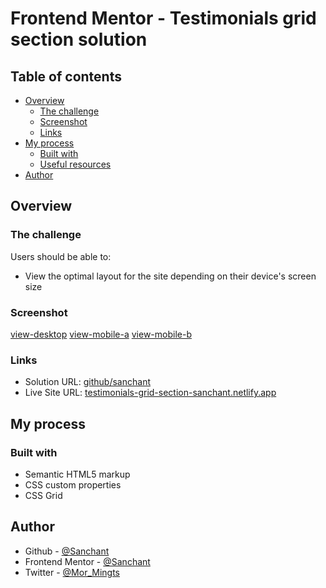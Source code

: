 # Frontend Mentor - Testimonials grid section solution
## Table of contents

- [Overview](#overview)
  - [The challenge](#the-challenge)
  - [Screenshot](#screenshot)
  - [Links](#links)
- [My process](#my-process)
  - [Built with](#built-with)
  - [Useful resources](#useful-resources)
- [Author](#author)

## Overview

### The challenge

Users should be able to:

- View the optimal layout for the site depending on their device's screen size

### Screenshot

[view-desktop](./images/screenshot/sc-desktop.png)
[view-mobile-a](./images/screenshot/sc-mobile-a.png)
[view-mobile-b](./images/screenshot/sc-mobile-b.png)
### Links

- Solution URL: [github/sanchant](https://github.com/Sanchant/testimonials-grid-section)
- Live Site URL: [testimonials-grid-section-sanchant.netlify.app](https://testimonials-grid-section-sanchant.netlify.app/)

## My process

### Built with

- Semantic HTML5 markup
- CSS custom properties
- CSS Grid
## Author

- Github - [@Sanchant](https://github.com/Sanchant)
- Frontend Mentor - [@Sanchant](https://www.frontendmentor.io/profile/Sanchant)
- Twitter - [@Mor_Mingts](https://twitter.com/Mor_Mingts)
